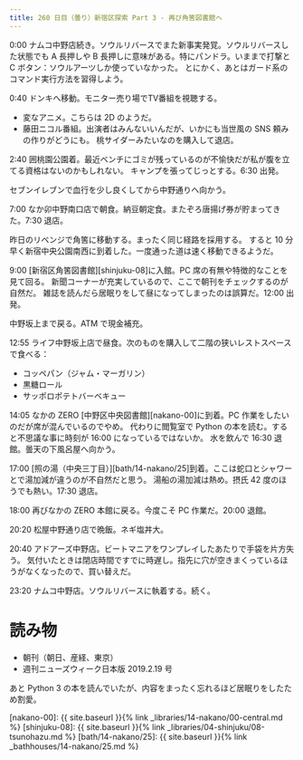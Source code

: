 ```yaml
---
title: 260 日目（曇り）新宿区探索 Part 3 - 再び角筈図書館へ
---
```


0:00 ナムコ中野店続き。ソウルリバースでまた新事実発覚。ソウルリバースした状態でも
A 長押しや B 長押しに意味がある。特にパンドラ。いままで打撃と C ボタン：ソウルアーツしか使っていなかった。
とにかく、あとはガード系のコマンド実行方法を習得しよう。

0:40 ドンキへ移動。モニター売り場でTV番組を視聴する。

* 変なアニメ。こちらは 2D のようだ。
* 藤田ニコル番組。出演者はみんないいんだが、いかにも当世風の SNS 頼みの作りがどうにも。
桃サイダーみたいなのを購入して退店。

2:40 囲桃園公園着。最近ベンチにゴミが残っているのが不愉快だが私が腹を立てる資格はないのかもしれない。
キャンプを張ってじっとする。6:30 出発。

セブンイレブンで血行を少し良くしてから中野通りへ向かう。

7:00 なか卯中野南口店で朝食。納豆朝定食。またぞろ唐揚げ券が貯まってきた。7:30 退店。

昨日のリベンジで角筈に移動する。まったく同じ経路を採用する。
すると 10 分早く新宿中央公園南西に到着した。一度通った道は速く移動できるようだ。

9:00 [新宿区角筈図書館][shinjuku-08]に入館。PC 席の有無や特徴的なことを見て回る。
新聞コーナーが充実しているので、ここで朝刊をチェックするのが自然だ。
雑誌を読んだら居眠りをして昼になってしまったのは誤算だ。12:00 出発。

中野坂上まで戻る。ATM で現金補充。

12:55 ライフ中野坂上店で昼食。次のものを購入して二階の狭いレストスペースで食べる：

* コッペパン（ジャム・マーガリン）
* 黒糖ロール
* サッポロポテトバーベキュー

14:05 なかの ZERO [中野区中央図書館][nakano-00]に到着。PC 作業をしたいのだが席が混んでいるのでやめ。
代わりに閲覧室で Python の本を読む。すると不思議な事に時刻が 16:00 になっているではないか。
水を飲んで 16:30 退館。曇天の下風呂屋へ向かう。

17:00 [照の湯（中央三丁目）][bath/14-nakano/25]到着。ここは蛇口とシャワーとで湯加減が違うのが不自然だと思う。
湯船の湯加減は熱め。摂氏 42 度のほうでも熱い。17:30 退店。

18:00 再びなかの ZERO 本館に戻る。今度こそ PC 作業だ。20:00 退館。

20:20 松屋中野通り店で晩飯。ネギ塩丼大。

20:40 アドアーズ中野店。ビートマニアをワンプレイしたあたりで手袋を片方失う。
気付いたときは閉店時間ですでに時遅し。指先に穴が空きまくっているほうがなくなったので、買い替えだ。

23:20 ナムコ中野店。ソウルリバースに執着する。続く。

# 読み物

* 朝刊（朝日、産経、東京）
* 週刊ニューズウィーク日本版 2019.2.19 号

あと Python 3 の本を読んでいたが、内容をまったく忘れるほど居眠りをしたため割愛。

[nakano-00]: {{ site.baseurl }}{% link _libraries/14-nakano/00-central.md %}
[shinjuku-08]: {{ site.baseurl }}{% link _libraries/04-shinjuku/08-tsunohazu.md %}
[bath/14-nakano/25]: {{ site.baseurl }}{% link _bathhouses/14-nakano/25.md %}
